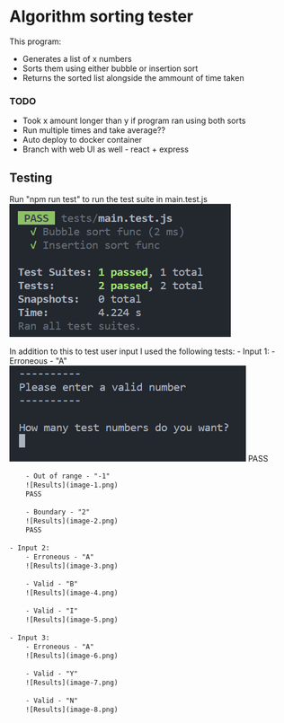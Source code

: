 # Algorithm sorting tester

This program:
- Generates a list of x numbers
- Sorts them using either bubble or insertion sort
- Returns the sorted list alongside the ammount of time taken

### TODO
- Took x amount longer than y if program ran using both sorts
- Run multiple times and take average??
- Auto deploy to docker container
- Branch with web UI as well - react + express

## Testing
Run "npm run test" to run the test suite in main.test.js
![Test results](image.png)

In addition to this to test user input I used the following tests:
    - Input 1:
        - Erroneous - "A"
        ![Results](image-1.png)
        PASS

        - Out of range - "-1"
        ![Results](image-1.png)
        PASS

        - Boundary - "2"
        ![Results](image-2.png)
        PASS
    
    - Input 2:
        - Erroneous - "A"
        ![Results](image-3.png)

        - Valid - "B"
        ![Results](image-4.png)

        - Valid - "I"
        ![Results](image-5.png)

    - Input 3:
        - Erroneous - "A"
        ![Results](image-6.png)
        
        - Valid - "Y"
        ![Results](image-7.png)

        - Valid - "N"
        ![Results](image-8.png)